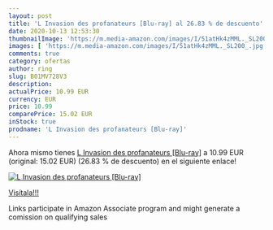```yaml
---
layout: post
title: 'L Invasion des profanateurs [Blu-ray] al 26.83 % de descuento'
date: 2020-10-13 12:53:30
thumbnailImage: 'https://m.media-amazon.com/images/I/51atHk4zMML._SL200_.jpg'
images: [ 'https://m.media-amazon.com/images/I/51atHk4zMML._SL200_.jpg' ]
comments: true
category: ofertas
author: ring
slug: B01MV728V3
description:
actualPrice: 10.99 EUR
currency: EUR
price: 10.99
comparePrice: 15.02 EUR
inStock: true
prodname: 'L Invasion des profanateurs [Blu-ray]'
---
```


Ahora mismo tienes [L Invasion des profanateurs [Blu-ray]](https://www.amazon.fr/dp/B01MV728V3/?tag=tolees0d-21) a 10.99 EUR (original: 15.02 EUR) (26.83 %  de descuento) en el siguiente enlace!

[![L Invasion des profanateurs [Blu-ray]](https://m.media-amazon.com/images/I/51atHk4zMML._SL200_.jpg)](https://www.amazon.fr/dp/B01MV728V3/?tag=tolees0d-21)

[Visítala!!!](https://www.amazon.fr/dp/B01MV728V3/?tag=tolees0d-21)

Links participate in Amazon Associate program and might generate a comission on qualifying sales

